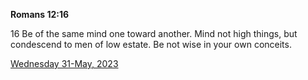 **Romans 12:16**

16 Be of the same mind one toward another. Mind not high things, but condescend to men of low estate. Be not wise in your own conceits.

[Wednesday 31-May, 2023](https://t.me/s/daily_scripture)
